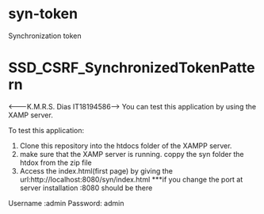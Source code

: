 # syn-token
Synchronization token
# SSD_CSRF_SynchronizedTokenPattern
<---K.M.R.S. Dias IT18194586-->
You can test this application by using the XAMP server.

To test this application:
1. Clone this repository into the htdocs folder of the XAMPP server.
2. make sure that the XAMP server is running.
coppy the syn folder the htdox from the zip file
3. Access the index.html(first page) by giving the url:http://localhost:8080/syn/index.html
***if you change the port at server  installation :8080 should be there

Username :admin
Password: admin
